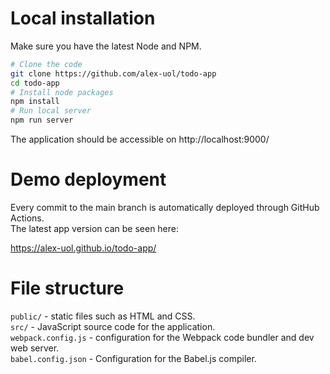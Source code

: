 # Local installation

Make sure you have the latest Node and NPM.

```bash
# Clone the code
git clone https://github.com/alex-uol/todo-app
cd todo-app
# Install node packages
npm install
# Run local server
npm run server
```

The application should be accessible on http://localhost:9000/

# Demo deployment

Every commit to the main branch is automatically deployed through GitHub Actions. \
The latest app version can be seen here:

https://alex-uol.github.io/todo-app/

# File structure

`public/` - static files such as HTML and CSS. \
`src/` - JavaScript source code for the application. \
`webpack.config.js` - configuration for the Webpack code bundler and dev web server. \
`babel.config.json` - Configuration for the Babel.js compiler.

